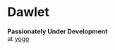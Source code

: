 # Dawlet

**Passionately Under Development**  
at [yogo](https://github.com/dawlet-team/dawlet-poc/tree/master/yogo)